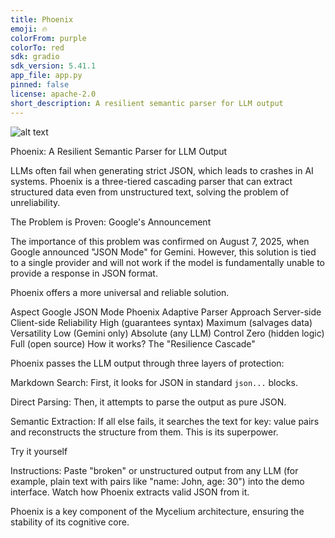 ```yaml
---
title: Phoenix
emoji: 🔥
colorFrom: purple
colorTo: red
sdk: gradio
sdk_version: 5.41.1
app_file: app.py
pinned: false
license: apache-2.0
short_description: A resilient semantic parser for LLM output
---
```

![alt text](https://img.shields.io/badge/License-Apache_2.0-blue.svg)

Phoenix: A Resilient Semantic Parser for LLM Output

LLMs often fail when generating strict JSON, which leads to crashes in AI systems. Phoenix is a three-tiered cascading parser that can extract structured data even from unstructured text, solving the problem of unreliability.

The Problem is Proven: Google's Announcement

The importance of this problem was confirmed on August 7, 2025, when Google announced "JSON Mode" for Gemini. However, this solution is tied to a single provider and will not work if the model is fundamentally unable to provide a response in JSON format.

Phoenix offers a more universal and reliable solution.

Aspect	Google JSON Mode	Phoenix Adaptive Parser
Approach	Server-side	Client-side
Reliability	High (guarantees syntax)	Maximum (salvages data)
Versatility	Low (Gemini only)	Absolute (any LLM)
Control	Zero (hidden logic)	Full (open source)
How it works? The "Resilience Cascade"

Phoenix passes the LLM output through three layers of protection:

Markdown Search: First, it looks for JSON in standard ```json...``` blocks.

Direct Parsing: Then, it attempts to parse the output as pure JSON.

Semantic Extraction: If all else fails, it searches the text for key: value pairs and reconstructs the structure from them. This is its superpower.

Try it yourself

Instructions: Paste "broken" or unstructured output from any LLM (for example, plain text with pairs like "name: John, age: 30") into the demo interface. Watch how Phoenix extracts valid JSON from it.

Phoenix is a key component of the Mycelium architecture, ensuring the stability of its cognitive core.

